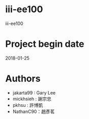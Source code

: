 ﻿# iii-ee100
iii-ee100

# Project begin date
2018-01-25

# Authors
* jakarta99 : Gary Lee
* mickhsieh : 謝宗忠
* pkhsu : 許博凱
* NathanC90：趙彥茗